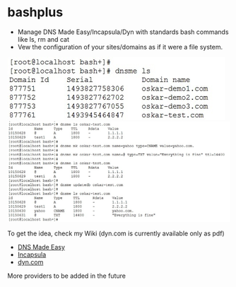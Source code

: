 # bashplus
- Manage DNS Made Easy/Incapsula/Dyn with standards bash commands like ls, rm and cat
- Vew the configuration of your sites/domains as if it were a file system.

![](https://github.com/monstruooo/images/blob/master/dnsme/ls.jpg)
![](https://github.com/monstruooo/images/raw/master/dnsme/mk_TXT_CNAME.jpg)

To get the idea, check my Wiki (dyn.com is currently available only as pdf)
- [DNS Made Easy](https://github.com/monstruooo/bashplus/wiki/BashPlus-for-DNS-Made-Easy)
- [Incapsula](https://github.com/monstruooo/bashplus/wiki/BashPlus-for-Incapsula)
- [dyn.com](https://github.com/monstruooo/bashplus/blob/master/DynDNSWalkthrough.pdf)

More providers to be added in the future



